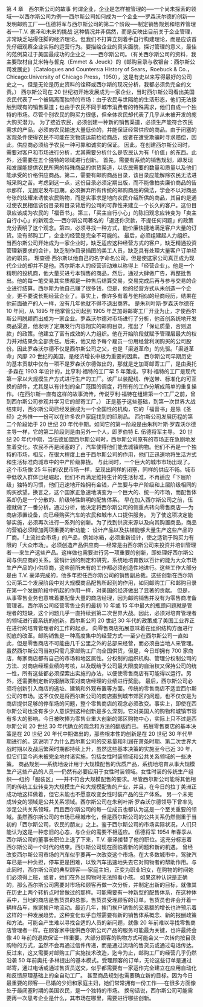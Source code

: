 第 4 章　西尔斯公司的故事 
 何谓企业，企业是怎样被管理的──一个尚未探索的领域──以西尔斯公司为例──西尔斯公司如何成为一个企业──罗森沃尔德的创新──发明邮购工厂──伍德将军与西尔斯公司的第二个阶段──制定销售规划和培养管理者──T.V. 豪泽和未来的挑战 
 这种情况并非偶然，而是反映出目前关于企业管理，非常缺乏站得住脚的经济理论。但我们不打算立刻着手自行构建理论，而是应该首先仔细观察企业实际的运营行为。要描绘企业的真实面貌，探讨管理的意义，最佳的范例莫过于美国最成功的企业之一──西尔斯公司。（有关西尔斯公司的资料，我主要取材自艾米特与哲克（Emmet ＆ Jeuck）的《邮购目录与收银台：西尔斯公司发展史》（Catalogues and Counters:a History of Sears，Roebuck & Co.，Chicago:University of Chicago Press，1950），这是有史以来写得最好的公司史之一。但是无论是历史资料的诠释或西尔斯的现况分析，我都必须负完全的文责。） 
 西尔斯公司在 20 世纪初开始发展成为一家企业，当时西尔斯公司看出美国农民代表了一个被隔离而独特的市场：由于农民与世隔绝的生活形态，他们无法接触到既有的销售渠道；也由于农民不同于城市消费者的特殊需求，他们自成一个独特的市场。尽管个别农民的购买力很低，但全体农民却代表了几乎从未被开发的庞大购买潜力。
 为了接近农民，必须创建一种新的销售渠道，必须生产能符合农民需求的产品，必须向农民输送大量低价的，并能保证经常供应的商品。由于闭塞的客观条件使得农民不可能在货物装运前检验商品，或者在遭受欺骗时寻求赔偿，因此，供应商必须给予农民一种可靠和诚实的保证。
 因此，在创建西尔斯公司时，需要对客户和市场进行分析，尤其需要分析什么是农民认为有「价值」的东西。此外，还需要在五个独特的领域进行创新。
 首先，需要有系统的销售规划，即发现和发展能提供农民所需的特殊商品的供货渠道，以农民需要的数量和质量以及他们能承受的价格供应商品。第二，需要有邮购商品目录，该目录应能解除农民无法进城采购之苦。考虑到这一点，这份目录必须定期出版，而不能像拍卖廉价商品的告示那样，无固定发布日期。必须摒弃所有传统的邮购商品的做法，学会不以对商品夸张的炫耀来诱使农民购物，而是实事求是地向农民介绍所供的商品，其目的是通过使农民相信该份目录和目录背后的公司的可靠性来建立一个长久的客户。这份目录应该成为农民的「福音书」。第三，「买主自行小心」的陈旧观念应转变为「卖主自行小心」的新观念──西尔斯公司著名的「退还你货款，不提任何问题」的政策充分表明了这个观念。第四，必须寻找一种方式，能价廉快捷地满足客户大量的订货。没有邮购工厂，企业的经营是完全不可能的。
 最后，必须组建起人力组织。当西尔斯公司开始成为一家企业时，缺乏适应这种经营方式的客户，缺乏精通投资管理新要求的会计，缺乏制作目录插图的美工人员，缺乏具有处理大量客户订单经验的职员。
 理查德·西尔斯以他自己的名字命名公司，但是使这家公司真正成为现代企业的却并不是他。西尔斯本人的经营活动难以称得上「经营企业」。他是一个精明的投机商，他大量买进亏本销售的商品，然后，通过大肆做广告，再整批售出。他的每一笔交易其实质都是一种售后结算交易，交易完成后再与参与交易的企业进行结算。西尔斯为他自己赚了很多钱，但是，他的经营方式从未创造一个企业，更不要说长期经营企业了。事实上，像许多有着与他相似的经商经历，结果在他前面破产的人一样，没有几年他就不得不退出商界。
 是朱利叶斯·罗森沃尔德在 10 年间，从 1895 年他掌管公司起到 1905 年芝加哥邮寄工厂开业为止，才使西尔斯公司脱颖而出成为一家企业。罗森沃尔德对市场进行了分析，他首创系统地开发商品渠道，他发明了定期发行内容翔实的邮购目录，推出了「保证质量，否则退款」的政策。他建立了富有成效的人力组织。他在开始阶段就赋予管理层最大的权力并对结果负全部责任。后来，他又给予每个雇员一份用经营利润购买的公司股份。因此罗森沃尔德不仅是西尔斯公司之父，也是「渠道革命」的先驱。「渠道革命」风靡 20 世纪的美国，是经济增长中极为重要的因素。
 西尔斯公司早期历史的基本贡献中仅有一项不是罗森沃尔德做出的，那就是芝加哥邮寄工厂，是由奥托·多森在 1903 年设计的，比亨利·福特的工厂早 5 年落成。亨利·福特的工厂是现代第一家以大规模生产方式进行生产的工厂。该厂以装配线、传送带、标准化的可互换的部件，尤其是以有计划的全厂范围的调度，将所有的工作分解成简单的重复操作。（在西尔斯一直有这样的故事流传，传说亨利·福特在组建第一个工厂之前，曾到西尔斯公司参观并学习它的邮寄工厂。） 
 正是基于这些基础，到第一次世界大战结束时，西尔斯公司已经发展成为一个全国性的机构，它的「福音书」是除《圣经》之外惟一一份可以在许多农户家庭找到的印刷品。
 西尔斯公司发展历程的第二个阶段始于 20 世纪 20 年代中期。如同它的第一阶段是由朱利叶斯·罗森沃尔德主导一样，它的第二阶段则是由另外一个人，即罗伯特 E. 伍德将军主导。
 20 世纪 20 年代中期，当伍德加盟西尔斯公司时，西尔斯公司原有的市场正在急剧地发生着变化。农民不再是闭塞的了，汽车使得他们能去城镇购物。他们不再是一个独特的市场，相反，在很大程度上由于西尔斯公司的作用，他们正迅速地将生活方式和生活标准向城市中的中产阶级靠拢。
 与此同时，一个巨大的城市市场出现了。这个市场像 25 年前的农民市场一样，呈现出同样的闭塞，同样的供应不畅。城市中低收入群体已经崛起，他们不再满足维持生计的生活标准，不再适应「下层阶级」独特的习惯，他们迅速地开始拥有金钱，产生要与中产阶级和上层阶级相同的购买欲望。换言之，这个国家正急速地演变为一个巨大的、统一的市场，而配售体系却仍是一个分散的、阶级特性鲜明的配售体系。
 早在加入西尔斯公司之前，伍德就做了一番分析。通过分析，他决定将西尔斯公司的侧重点转向零售商店──为商店添置设备，向已经购买汽车的农民和城市人口提供服务。
 为了使这项决定能够实施，必须再次进行一系列的创新。为了找到供货来源以及向其购置商品，商品的营销必须增加两项重要的新功能： 设计产品以及扶植能够大量生产这些产品的厂商。「上流社会市场」的产品，例如冰箱，必须重新设计，使之适销于购买力有限的「大众市场」。必须创造产品供应商──经常是由西尔斯公司来投资并培训管理者──来生产这些产品。这样做也需要进行另一项重要的创新，即处理好西尔斯公司与供应商的关系。营销计划的制定和研究，系统地培育数以百计的能为大众市场生产产品的小供应商，这些前所未有的工作都必须创造性地进行。这些工作大部分是由 T.V. 豪泽完成的，他多年担任西尔斯公司的销售副总裁。这些创新在西尔斯公司第二个发展阶段中对大规模商品配售所起到的作用，如同邮购工厂和邮购目录在第一个发展阶段中所起的作用一样，对美国的经济做出了显著的贡献。
 但是，从事零售业务也意味着要配备大量的商店经理，因为邮购销售并没有为零售商准备管理者。西尔斯公司经营零售业务的最初 10 年或 15 年中最大的瓶颈问题就是管理者的短缺，这个问题几乎一直持续到第二次世界大战。因此，必须对培育管理者的领域进行最系统的创新。西尔斯公司 20 世纪 30 年代的政策成了美国工业界正在进行的培育管理者的工作的起点。
 向零售商店拓展意味着在组织结构方面进行彻底的改革。邮购销售是一种高度集中的经营方式──至少在西尔斯公司一直如此，但是零售商店不可能由几千公里之外的总部来经营，而必须由当地人来管理。虽然西尔斯公司当初只需几家邮购工厂向全国供货，但是，今日却拥有 700 家商店，每家商店都有自己的市场和地区属性。分权制的组织机构、管理分权制公司的方法、对商店经理业绩的考核，以及既给予公司最大限度的自治权又保持公司的统一性，所有这些都必须探索出实施的办法，以便使零售商店有可能得以运行。另外，还需要制定新的报酬政策对商店经理的业绩进行奖励。
 最后，西尔斯公司必须将创新引入商店的选址、建筑和外观布置等方面。传统的零售商店不适宜西尔斯公司的市场。这不仅仅是将西尔斯公司的商店搬到城市郊区的问题，也不仅仅是为商店提供足够的停车场的问题，整个零售商店的观念必须改变。事实上，即使在西尔斯公司也没有多少人意识到这种创新是多么深刻，它对美国人的购物和城镇市容有多大的影响。今日被吹捧为零售业重大创新的郊区购物中心，实际上只不过是西尔斯公司 20 世纪 30 年代确立的观念和方法的翻版而已。
 拓展零售商店的基本决策是在 20 世纪 20 年代中期做出的，那些根本性的创新是在 20 世纪 30 年代早期进行的。这说明了为什么西尔斯公司的交易量和利润在萧条时期、第二次世界大战时期以及战后繁荣时期都持续上升，虽然这些基本决策的实施至今已近 30 年，但它们至今尚未被完全地付诸实施，包括女性时装领域和公共关系领域的一些决策。
 商品规划──系统地设计用于大规模配售的优质产品，系统地培育从事大规模生产这些产品的人员──仍然有必要应用于女性时装领域。女性时装的传统生产组织──纽约「服装区」──并不符合大规模配售的要求。尽管西尔斯公司能将其他相同的传统工业转变为大规模生产和大规模配售的产业，并且，在今日的拉丁美洲正成功地这样做着，但它未能也不愿意改变女性时装产品的生产体系。
 另一个未完成转变的领域是公共关系领域。西尔斯公司在朱利叶斯·罗森沃尔德领导下曾率先涉足公共关系领域，而且西尔斯公司的每一位成员也都认为这是一个至关重要的领域。虽然西尔斯公司的市场已经城市化，但是西尔斯公司的公共关系仍然侧重于当初的「西尔斯公司，农民的朋友」之上。鉴于西尔斯公司的市场实际状况，人们只能认为这是一种恋旧的心态，与企业的需要不相适应。
 伍德将军 1954 年春季从西尔斯公司的董事长职位上退了下来，T.V. 豪泽接替了他的职位。这充分标志着西尔斯公司一个时代的结束。西尔斯公司现在面临着新的问题和新的机遇。
 曾经改变西尔斯公司市场的汽车似乎要再一次改变这个市场。在大多数城市中，驾驶汽车已是一种负担，停车更是困难，以致汽车迅速地失去它对购物者的帮助作用。与此同时，西尔斯公司的典型顾客──家庭主妇，正变为职业妇女，在购物的时间她们必须得上班，或者，她们在外出购物时无法照看小孩。
 如果这种认识是正确的，那么西尔斯公司需要对市场和顾客再做一次分析，并制定出新的目标，就像其在历史上两个转折点时曾做过的那样。可能需要有一种新型的配售体系，在这种体系中，当地的商店是售货员的总部，售货员受理顾客的订单。售货员也许会开着一辆样品车，挨家挨户地流动。最近几年，挨门挨户销售的交易额的增长也许预示着这样的一种发展趋势。这种变化似乎自然需要有新的销售体系概念、新的报酬政策和方法。可能会产生难以寻找合适的人员的新问题，就像 20 年前难以寻找零售商店管理者一样。在顾客家中提供西尔斯公司产品的服务可能最为关键，也许最终会像 40 年前的退款保证一样重要。大部分顾客的购物方式可能会又一次转向按目录购物的方式，虽然不会再通过信件传递，而是通过流动的售货员或通过电话传达。反过来，这又需要对邮购工厂实施技术改造，迄今为止，邮购工厂的经营几乎仍然沿袭 50 年前奥托·多林提出的基本模式。受理顾客的订单，无论这些订单是通过邮寄，通过电话或通过售货员送交，似乎都需要有一家运作完全建立在应用自动化和反馈原理基础上的全自动工厂。
 甚至商品规划也需要确立新的目标。因为今日最重要的顾客──已婚的少妇和家庭主妇，她们常常拥有一份工作──在很多方面像处于最闭塞时期的美国农民，是一个独特的市场。
 换句话说，西尔斯公司可能需要再一次思考企业是什么，其市场在哪里，需要进行哪些创新。
